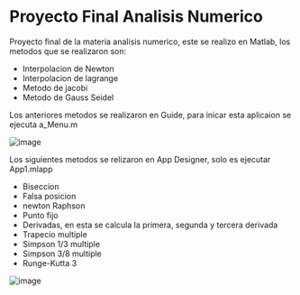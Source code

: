 # Proyecto Final Analisis Numerico
Proyecto final de la materia analisis numerico, este se realizo en Matlab, los metodos que se realizaron son:
- Interpolacion de Newton
- Interpolacion de lagrange
- Metodo de jacobi
- Metodo de Gauss Seidel

Los anteriores  metodos se realizaron en Guide, para  inicar esta aplicaion se ejecuta  a_Menu.m 

![image](https://user-images.githubusercontent.com/32054958/203657921-6ea3cdd5-853f-4a24-8290-f706cc478bb8.png)

Los siguientes metodos se relizaron en App Designer, solo es ejecutar App1.mlapp

- Biseccion
- Falsa posicion
- newton Raphson
- Punto fijo
- Derivadas, en esta se calcula la primera, segunda y tercera derivada
- Trapecio multiple
- Simpson 1/3 multiple
- Simpson 3/8 multiple
- Runge-Kutta 3


![image](https://user-images.githubusercontent.com/32054958/203657986-08b885e2-2596-41b1-ab88-e9e276350753.png)

